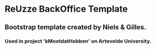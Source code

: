 ReUzze BackOffice Template
==========================

## Bootstrap template created by Niels & Gilles.
### Used in project 'kMoetdatHebben' on Artevelde University.
